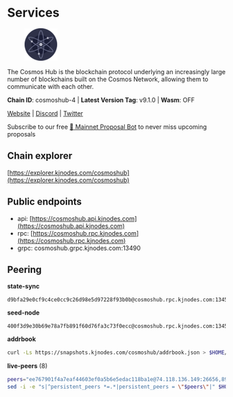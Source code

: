 # Services

<figure><img src="https://raw.githubusercontent.com/kj89/cosmos-images/main/logos/cosmoshub.png" alt=""><figcaption></figcaption></figure>

The Cosmos Hub is the blockchain protocol underlying an  increasingly large number of blockchains built on the  Cosmos Network, allowing them to communicate with each other.

**Chain ID**: cosmoshub-4 | **Latest Version Tag**: v9.1.0 | **Wasm**: OFF

[Website](https://hub.cosmos.network) | [Discord](https://discord.gg/cosmosnetwork) | [Twitter](https://twitter.com/cosmoshub)



Subscribe to our free [🤖 Mainnet Proposal Bot](https://t.me/kjnodes_proposal_bot) to never miss upcoming proposals


## Chain explorer
[https://explorer.kjnodes.com/cosmoshub](https://explorer.kjnodes.com/cosmoshub)

## Public endpoints

* api: [https://cosmoshub.api.kjnodes.com](https://cosmoshub.api.kjnodes.com)
* rpc: [https://cosmoshub.rpc.kjnodes.com](https://cosmoshub.rpc.kjnodes.com)
* grpc: cosmoshub.grpc.kjnodes.com:13490

## Peering

**state-sync**

```text
d9bfa29e0cf9c4ce0cc9c26d98e5d97228f93b0b@cosmoshub.rpc.kjnodes.com:13456
```

**seed-node**

```text
400f3d9e30b69e78a7fb891f60d76fa3c73f0ecc@cosmoshub.rpc.kjnodes.com:13459
```

**addrbook**
```bash
curl -Ls https://snapshots.kjnodes.com/cosmoshub/addrbook.json > $HOME/.gaia/config/addrbook.json
```

**live-peers** (8)
```bash
peers="ee767901f4a7eaf44603ef0a5b6e5edac118ba1e@74.118.136.149:26656,89757803f40da51678451735445ad40d5b15e059@169.155.168.135:26656,f5f8b96406a165d486be243723bfa7291db1cf62@35.230.170.155:26656,ca5011c44fd74d95e7fca487c69e301df195750c@65.108.122.246:26726,5678366e2eb74811b5214ba5c6c1ea7c0a1fdb2b@195.189.96.121:26656,10e0e162ccfd3b36519bb22a0307473b5ad15014@31.7.196.71:26656,d9bfa29e0cf9c4ce0cc9c26d98e5d97228f93b0b@65.109.88.38:13456,89367eebb50a7da333d80dce71b5d5020eb01f84@23.90.70.43:49656"
sed -i -e "s|^persistent_peers *=.*|persistent_peers = \"$peers\"|" $HOME/.gaia/config/config.toml
```
